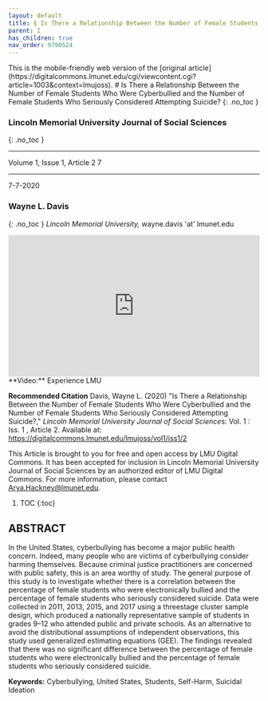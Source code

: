 ```yaml
---
layout: default
title: § Is There a Relationship Between the Number of Female Students Who Were Cyberbullied and the Number of Female Students Who Seriously Considered Attempting Suicide?  
parent: I 
has_children: true
nav_order: 9790524
---
```

<style>
.dont-break-out {
  /* These are technically the same, but use both */
  overflow-wrap: break-word;
  word-wrap: break-word;

     -ms-word-break: break-all;
  /* This is the dangerous one in WebKit, as it breaks things wherever */
  word-break: break-all;
  /* Instead use this non-standard one: */
  word-break: break-word;
}

.youtube-container {
    position: relative;
    width: 100%;
    height: 0;
    padding-bottom: 56.25%;
}
.youtube-video {
    position: absolute;
    top: 0;
    left: 0;
    width: 100%;
    height: 100%;
}

</style>

<div class="dont-break-out" markdown="1">
This is the mobile-friendly web version of the [original article](https://digitalcommons.lmunet.edu/cgi/viewcontent.cgi?article=1003&context=lmujoss).
# Is There a Relationship Between the Number of Female Students Who Were Cyberbullied and the Number of Female Students Who Seriously Considered Attempting Suicide?   
{: .no_toc }

### Lincoln Memorial University Journal of Social Sciences  
{: .no_toc }

***

Volume 1, Issue 1, Article 2 7

***

7-7-2020

### Wayne L. Davis
{: .no_toc }
*Lincoln Memorial University,* wayne.davis 'at' lmunet.edu 

<div class="youtube-container">
<iframe width="100%" src="https://www.youtube.com/embed/pkOTkt7CwIs" title="YouTube video player" frameborder="0" allow="accelerometer; autoplay; clipboard-write; encrypted-media; gyroscope; picture-in-picture" allowfullscreen class="youtube-video"></iframe>
</div>
**Video:** Experience LMU 

**Recommended Citation**
Davis, Wayne L. (2020) "Is There a Relationship Between the Number of Female Students Who Were Cyberbullied and the Number of Female Students Who Seriously Considered Attempting Suicide?," *Lincoln Memorial University Journal of Social Science*s: Vol. 1 : Iss. 1 , Article 2. Available at: https://digitalcommons.lmunet.edu/lmujoss/vol1/iss1/2

This Article is brought to you for free and open access by LMU Digital Commons. It has been accepted for inclusion in Lincoln Memorial University Journal of Social Sciences by an authorized editor of LMU Digital Commons. For more information, please contact Arya.Hackney@lmunet.edu.

1. TOC
{:toc}

## ABSTRACT
In the United States, cyberbullying has become a major public health concern. Indeed, many people who are victims of cyberbullying consider harming themselves. Because criminal justice practitioners are concerned with public safety, this is an area worthy of study. The general purpose of this study is to investigate whether there is a correlation between the percentage of female students who were electronically bullied and the percentage of female students who seriously considered suicide. Data were collected in 2011, 2013, 2015, and 2017 using a threestage cluster sample design, which produced a nationally representative sample of students in grades 9–12 who attended public and private schools. As an alternative to avoid the distributional assumptions of independent observations, this study used generalized estimating equations (GEE). The findings revealed that there was no significant difference between the percentage of female students who were electronically bullied and the percentage of female students who seriously considered suicide.

**Keywords:** Cyberbullying, United States, Students, Self-Harm, Suicidal Ideation

</div>
